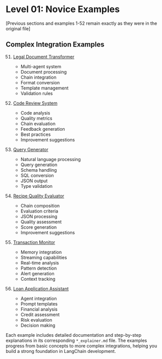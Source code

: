 # Level 01: Novice Examples

[Previous sections and examples 1-52 remain exactly as they were in the original file]

## Complex Integration Examples
51. [Legal Document Transformer](051_legal_document_transformer.py)
    - Multi-agent system
    - Document processing
    - Chain integration
    - Format conversion
    - Template management
    - Validation rules

52. [Code Review System](052_code_review_system.py)
    - Code analysis
    - Quality metrics
    - Chain evaluation
    - Feedback generation
    - Best practices
    - Improvement suggestions

53. [Query Generator](053_query_generator.py)
    - Natural language processing
    - Query generation
    - Schema handling
    - SQL conversion
    - JSON output
    - Type validation

54. [Recipe Quality Evaluator](054_recipe_quality_evaluator.py)
    - Chain composition
    - Evaluation criteria
    - JSON processing
    - Quality assessment
    - Score generation
    - Improvement suggestions

55. [Transaction Monitor](055_transaction_monitor.py)
    - Memory integration
    - Streaming capabilities
    - Real-time analysis
    - Pattern detection
    - Alert generation
    - Context tracking

56. [Loan Application Assistant](056_loan_application_assistant.py)
    - Agent integration
    - Prompt templates
    - Financial analysis
    - Credit assessment
    - Risk evaluation
    - Decision making

Each example includes detailed documentation and step-by-step explanations in its corresponding `*_explainer.md` file. The examples progress from basic concepts to more complex integrations, helping you build a strong foundation in LangChain development.